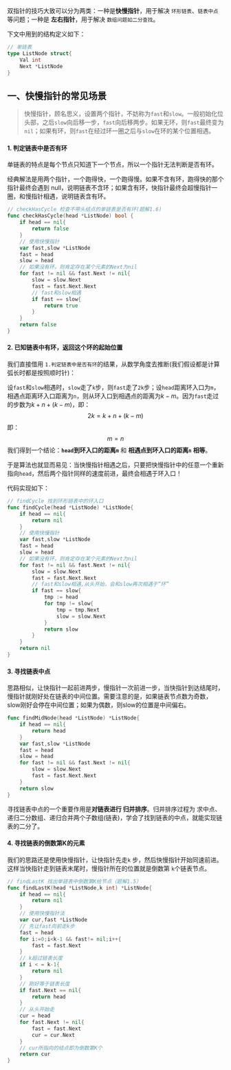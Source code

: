 双指针的技巧大致可以分为两类：一种是**快慢指针**，用于解决 `环形链表`、`链表中点`等问题；一种是 **左右指针**，用于解决 `数组问题如二分查找`。



下文中用到的结构定义如下：

```go
// 单链表
type ListNode struct{
    Val int
    Next *ListNode
}
```



## 一、快慢指针的常见场景

>   快慢指针，顾名思义，设置两个指针，不妨称为`fast`和`slow`。一般初始化位头部，之后`slow`向后移一步，`fast`向后移两步。如果无环，则`fast`最终变为`nil`；如果有环，则`fast`在经过环一圈之后与`slow`在环的某个位置相遇。

#### 1. 判定链表中是否有环

单链表的特点是每个节点只知道下一个节点，所以一个指针无法判断是否有环。

经典解法是用两个指针，一个跑得快，一个跑得慢。如果不含有环，跑得快的那个指针最终会遇到 null，说明链表不含环；如果含有环，快指针最终会超慢指针一圈，和慢指针相遇，说明链表含有环。

```go
// checkHasCycle 检查不带头结点的单链表是否有环(题解1.6)
func checkHasCycle(head *ListNode) bool {
    if head == nil{
        return false
    }
    // 使用快慢指针
    var fast,slow *ListNode
    fast = head
    slow = head
    // 如果没有环，则肯定存在某个元素的Next为nil
    for fast != nil && fast.Next != nil{
        slow = slow.Next
        fast = fast.Next.Next
        // fast和slow相遇
        if fast == slow{
            return true
        }
    }
    return false
}
```

#### 2. 已知链表中有环，返回这个环的起始位置

我们直接借用 `1.判定链表中是否有环`的结果，从数学角度去推断(我们假设都是计算弧长时都是按照顺时针)：

设`fast`和`slow`相遇时，`slow`走了`k`步，则`fast`走了`2k`步；设`head`距离环入口为`m`，相遇点距离环入口距离为`n`，则从环入口到相遇点的距离为$k-m$。因为`fast`走过的步数为$k + n + (k - m)$，即：
$$
2k = k + n + (k - m)
$$
即：
$$
m = n
$$
我们得到一个结论：**`head`到环入口的距离`m`** 和 **相遇点到环入口的距离`n`**  **相等**。

于是算法也就显而易见：当快慢指针相遇之后，只要把快慢指针中的任意一个重新指向`head`，然后两个指针同样的速度前进，最终会相遇于环入口！

代码实现如下：

```go
// findCycle 找到环形链表中的环入口
func findCycle(head *ListNode) *ListNode{
    if head == nil{
        return nil
    }
    // 使用快慢指针
    var fast,slow *ListNode
    fast = head
    slow = head
    // 如果没有环，则肯定存在某个元素的Next为nil
    for fast != nil && fast.Next != nil{
        slow = slow.Next
        fast = fast.Next.Next
        // fast和slow相遇,从头开始，会和slow再次相遇于“环”
        if fast == slow{
            tmp := head
            for tmp != slow{
                tmp = tmp.Next
                slow = slow.Next
            }
            return slow
        }
    }
    return nil
}
```

#### 3. 寻找链表中点

思路相似，让快指针一起前进两步，慢指针一次前进一步，当快指针到达结尾时，慢指针就刚好处在链表的中间位置。需要注意的是，如果链表节点数为奇数，slow刚好会停在中间位置；如果为偶数，则slow的位置是中间偏右。

```go
func findMidNode(head *ListNode) *ListNode{
    if head == nil{
        return head
    }
    var fast,slow *ListNode
    fast = head
    slow = head
    for fast != nil && fast.Next != nil{
        slow = slow.Next
        fast = fast.Next.Next
    }
    return slow
}
```

寻找链表中点的一个重要作用是**对链表进行 归并排序**。归并排序过程为 求中点、递归二分数组、递归合并两个子数组(链表)，学会了找到链表的中点，就能实现链表的二分了。

#### 4. 寻找链表的倒数第K的元素

我们的思路还是使用快慢指针，让快指针先走`k` 步，然后快慢指针开始同速前进。这样当快指针走到链表末尾时，慢指针所在的位置就是倒数第 `k`个链表节点。

```go
// findLastK 找出单链表中倒数第K给节点（题解1.5）
func findLastK(head *ListNode,k int) *ListNode{
    if head == nil{
        return nil
    }
    // 使用快慢指针法
    var cur,fast *ListNode
    // 先让fast向前走k步
    fast = head
    for i:=0;i<k-1 && fast!= nil;i++{
        fast = fast.Next
    }
    // k超过链表长度
    if i < = k-1{
        return nil
    }
    // 刚好等于链表长度
    if fast.Next == nil{
        return head
    }
    // 从头开始走
    cur = head
    for fast.Next != nil{
        fast = fast.Next
        cur = cur.Next
    }
    // cur所指向的结点即为倒数第K个
    return cur
}
```

